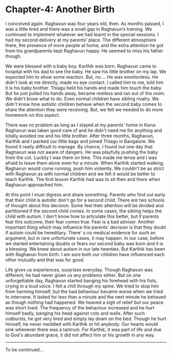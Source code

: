 # Chapter-4: Another Birth

I conceived again. Raghavun was four years old, then. As months passed, I was a little tired and there was a small gap in Raghavun’s training. We continued to implement whatever we had learnt in the special sessions. I had my second delivery at my parents’ place. The different atmosphere there, the presence of more people at home, and the extra attention he got from his grandparents kept Raghavun happy. He seemed to miss his father though.

We were blessed with a baby boy. Karthik was born. Raghavun came to hospital with his dad to see the baby. He saw his little brother on my lap. We expected him to show some reaction. But, no…. He was emotionless. He didn't look at me directly, made no eye contact. I called him to me, told him it is his baby brother. Thiagu held his hands and made him touch the baby. But he just pulled his hands away, became restless and ran out of the room. We didn't know what to do. Even normal children have sibling rivalry. We didn't know how autistic children behave when the second baby comes to share the attention they were receiving. But, we felt we needed to do more homework on this aspect.

There was no problem as long as I stayed at my parents' home in Karur. Raghavun was taken good care of and he didn't need me for anything and totally avoided me and his little brother. After three months, Raghavun, Karthik and I packed our little bags and joined Thiagu in Bangalore. We found it really difficult to manage. By chance, I found out one day that Raghavun was not aware of dangers. He was playfully pushing the baby from the cot. Luckily I was there on time. This made me tense and I was afraid to leave them alone even for a minute. When Karthik started walking, Raghavun would come running, push him violently. We couldn't be as strict with Raghavun as with normal children and we felt it would be better to teach Karthik. The first lesson Karthik had was to sit then and there when Raghavun approached him.

At this point I must digress and share something. Parents who find out early that their child is autistic don't go for a second child. There are two schools of thought about this decision. Some feel their attention will be divided and partitioned if the second child comes. In some cases, the sibling helps the child with autism. I don't know how to articulate this better, but if parents fear this outcome, their fear comes true. Fear is a bad adviser. Another important thing which may influence the parents' decision is that they doubt if autism could be hereditary. There' s no medical evidence for such an argument, but in rare unfortunate cases, it may happen. In our case, before we started entertaining doubts or fears our second baby was born and it is a blessing. We knew about autism in our late twenties. But Karthik has been with Raghavun from birth. I am sure both our children have influenced each other mutually and that was for good. 

Life gives us experiences, surprises everyday. Though Raghavun was different, he had never given us any problems either. But on one unforgettable day, Raghavun started banging his forehead with his fists, crying in a loud voice. I felt a chill through my spine. We tried to stop him from harming himself, but the bad behaviour became worse when we tried to intervene. It lasted for less than a minute and the next minute he behaved as though nothing had happened. We heaved a sigh of relief but our peace was short lived. The frequency of the behaviour increased and he hurt himself badly, banging his head against cots and walls. After such outbursts, he got very tired and simply lay down on the bed. Though he hurt himself, he never meddled with Karthik or hit anybody. Our hearts would sink whenever there was a tantrum. For Karthik, it was part of life and due to God's abundant grace, it did not affect him or his growth in any way.

<hr>

To be continued...